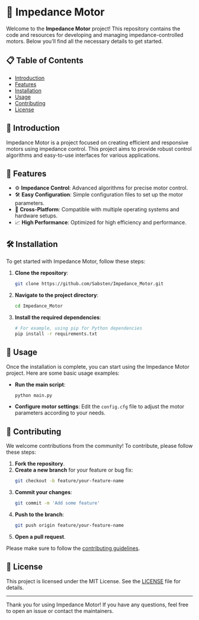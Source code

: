 # 🚗 Impedance Motor

Welcome to the **Impedance Motor** project! This repository contains the code and resources for developing and managing impedance-controlled motors. Below you'll find all the necessary details to get started.

## 📋 Table of Contents

- [Introduction](#introduction)
- [Features](#features)
- [Installation](#installation)
- [Usage](#usage)
- [Contributing](#contributing)
- [License](#license)

## 📖 Introduction

Impedance Motor is a project focused on creating efficient and responsive motors using impedance control. This project aims to provide robust control algorithms and easy-to-use interfaces for various applications.

## 🌟 Features

- ⚙️ **Impedance Control**: Advanced algorithms for precise motor control.
- 🛠️ **Easy Configuration**: Simple configuration files to set up the motor parameters.
- 🔄 **Cross-Platform**: Compatible with multiple operating systems and hardware setups.
- 📈 **High Performance**: Optimized for high efficiency and performance.

## 🛠️ Installation

To get started with Impedance Motor, follow these steps:

1. **Clone the repository**:
    ```bash
    git clone https://github.com/Sabsten/Impedance_Motor.git
    ```

2. **Navigate to the project directory**:
    ```bash
    cd Impedance_Motor
    ```

3. **Install the required dependencies**:
    ```bash
    # For example, using pip for Python dependencies
    pip install -r requirements.txt
    ```

## 🚀 Usage

Once the installation is complete, you can start using the Impedance Motor project. Here are some basic usage examples:

- **Run the main script**:
    ```bash
    python main.py
    ```

- **Configure motor settings**:
    Edit the `config.cfg` file to adjust the motor parameters according to your needs.

## 🤝 Contributing

We welcome contributions from the community! To contribute, please follow these steps:

1. **Fork the repository**.
2. **Create a new branch** for your feature or bug fix:
    ```bash
    git checkout -b feature/your-feature-name
    ```
3. **Commit your changes**:
    ```bash
    git commit -m 'Add some feature'
    ```
4. **Push to the branch**:
    ```bash
    git push origin feature/your-feature-name
    ```
5. **Open a pull request**.

Please make sure to follow the [contributing guidelines](CONTRIBUTING.md).

## 📄 License

This project is licensed under the MIT License. See the [LICENSE](LICENSE) file for details.

---

Thank you for using Impedance Motor! If you have any questions, feel free to open an issue or contact the maintainers.
